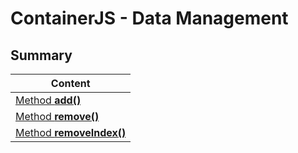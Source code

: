 # ContainerJS - Data Management
## Summary
| Content |
| ------- |
| <a href="#method-add">Method **add()**</a> |
| <a href="#method-remove">Method **remove()**</a> |
| <a href="#method-removeIndex">Method **removeIndex()**</a> |